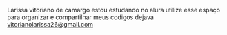 Larissa vitoriano de camargo
estou estudando no alura
utilize esse espaço para organizar e compartilhar meus codigos dejava
vitorianolarissa26@gmail.com
